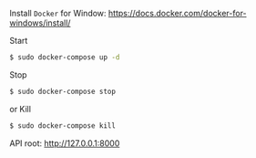 
Install `Docker` for Window: https://docs.docker.com/docker-for-windows/install/

Start
```sh
$ sudo docker-compose up -d
```
Stop
```sh
$ sudo docker-compose stop
```
or Kill
```sh
$ sudo docker-compose kill
```

API root: http://127.0.0.1:8000

